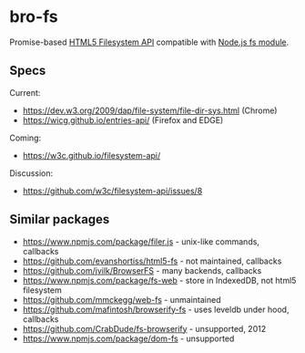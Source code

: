 # bro-fs
Promise-based [HTML5 Filesystem API](https://dev.w3.org/2009/dap/file-system/file-dir-sys.html)
compatible with [Node.js fs module](https://nodejs.org/api/fs.html).

## Specs
Current:  
 * https://dev.w3.org/2009/dap/file-system/file-dir-sys.html (Chrome)
 * https://wicg.github.io/entries-api/ (Firefox and EDGE)
 
Coming:  
 * https://w3c.github.io/filesystem-api/
 
Discussion:  
 * https://github.com/w3c/filesystem-api/issues/8
 

## Similar packages
* https://www.npmjs.com/package/filer.js - unix-like commands, callbacks
* https://github.com/evanshortiss/html5-fs - not maintained, callbacks
* https://github.com/jvilk/BrowserFS - many backends, callbacks
* https://www.npmjs.com/package/fs-web - store in IndexedDB, not html5 filesystem
* https://github.com/mmckegg/web-fs - unmaintained
* https://github.com/mafintosh/browserify-fs - uses leveldb under hood, callbacks
* https://github.com/CrabDude/fs-browserify - unsupported, 2012
* https://www.npmjs.com/package/dom-fs - unsupported
